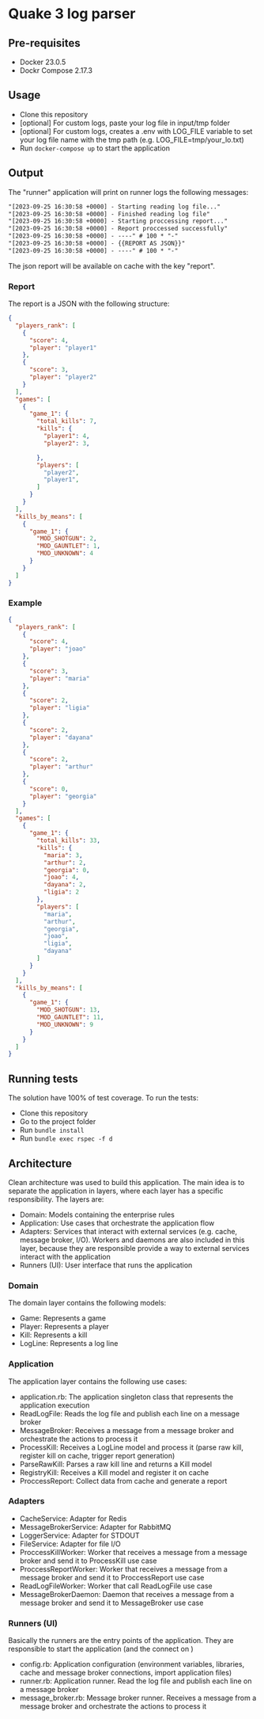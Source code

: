 # Quake 3 log parser

## Pre-requisites
- Docker 23.0.5
- Dockr Compose 2.17.3

## Usage
- Clone this repository
- [optional] For custom logs, paste your log file in input/tmp folder
- [optional] For custom logs, creates a .env with LOG_FILE variable to set your log file name with the tmp path (e.g. LOG_FILE=tmp/your_lo.txt)
- Run `docker-compose up` to start the application

## Output
The "runner" application will print on runner logs the following messages:

```txt
"[2023-09-25 16:30:58 +0000] - Starting reading log file..."
"[2023-09-25 16:30:58 +0000] - Finished reading log file"
"[2023-09-25 16:30:58 +0000] - Starting proccessing report..."
"[2023-09-25 16:30:58 +0000] - Report proccessed successfully"
"[2023-09-25 16:30:58 +0000] - ----" # 100 * "-"
"[2023-09-25 16:30:58 +0000] - {{REPORT AS JSON}}"
"[2023-09-25 16:30:58 +0000] - ----" # 100 * "-"
```

The json report will be available on cache with the key "report".

### Report
The report is a JSON with the following structure:

```json
{
  "players_rank": [
    {
      "score": 4,
      "player": "player1"
    },
    {
      "score": 3,
      "player": "player2"
    }
  ],
  "games": [
    {
      "game_1": {
        "total_kills": 7,
        "kills": {
          "player1": 4,
          "player2": 3,

        },
        "players": [
          "player2",
          "player1",
        ]
      }
    }
  ],
  "kills_by_means": [
    {
      "game_1": {
        "MOD_SHOTGUN": 2,
        "MOD_GAUNTLET": 1,
        "MOD_UNKNOWN": 4
      }
    }
  ]
}
```


### Example
```json
{
  "players_rank": [
    {
      "score": 4,
      "player": "joao"
    },
    {
      "score": 3,
      "player": "maria"
    },
    {
      "score": 2,
      "player": "ligia"
    },
    {
      "score": 2,
      "player": "dayana"
    },
    {
      "score": 2,
      "player": "arthur"
    },
    {
      "score": 0,
      "player": "georgia"
    }
  ],
  "games": [
    {
      "game_1": {
        "total_kills": 33,
        "kills": {
          "maria": 3,
          "arthur": 2,
          "georgia": 0,
          "joao": 4,
          "dayana": 2,
          "ligia": 2
        },
        "players": [
          "maria",
          "arthur",
          "georgia",
          "joao",
          "ligia",
          "dayana"
        ]
      }
    }
  ],
  "kills_by_means": [
    {
      "game_1": {
        "MOD_SHOTGUN": 13,
        "MOD_GAUNTLET": 11,
        "MOD_UNKNOWN": 9
      }
    }
  ]
}

```


## Running tests
The solution have 100% of test coverage. To run the tests:

- Clone this repository
- Go to the project folder
- Run `bundle install`
- Run `bundle exec rspec -f d`

## Architecture

Clean architecture was used to build this application. The main idea is to separate the application in layers, where each layer has a specific responsibility. The layers are:
- Domain: Models containing the enterprise rules 
- Application: Use cases that orchestrate the application flow
- Adapters: Services that interact with external services (e.g. cache, message broker, I/O). Workers and daemons are also included in this layer, because they are responsible provide a way to external services interact with the application
- Runners (UI): User interface that runs the application

### Domain
The domain layer contains the following models:
- Game: Represents a game
- Player: Represents a player
- Kill: Represents a kill
- LogLine: Represents a log line

### Application
The application layer contains the following use cases:
- application.rb: The application singleton class that represents the application execution
- ReadLogFile: Reads the log file and publish each line on a message broker
- MessageBroker: Receives a message from a message broker and orchestrate the actions to process it
- ProcessKill: Receives a LogLine model and process it (parse raw kill, register kill on cache, trigger report generation)
- ParseRawKill: Parses a raw kill line and returns a Kill model
- RegistryKill: Receives a Kill model and register it on cache
- ProccessReport: Collect data from cache and generate a report

### Adapters
- CacheService: Adapter for Redis
- MessageBrokerService: Adapter for RabbitMQ
- LoggerService: Adapter for STDOUT
- FileService: Adapter for file I/O
- ProccessKillWorker: Worker that receives a message from a message broker and send it to ProcessKill use case
- ProccessReportWorker: Worker that receives a message from a message broker and send it to ProccessReport use case
- ReadLogFileWorker: Worker that call ReadLogFile use case
- MessageBrokerDaemon: Daemon that receives a message from a message broker and send it to MessageBroker use case

### Runners (UI)
Basically the runners are the entry points of the application. They are responsible to start the application (and the connect on )

- config.rb: Application configuration (environment variables, libraries, cache and message broker connections, import application files)
- runner.rb: Application runner. Read the log file and publish each line on a message broker
- message_broker.rb: Message broker runner. Receives a message from a message broker and orchestrate the actions to process it

